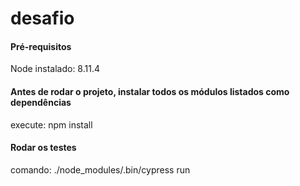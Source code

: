 # desafio

#### Pré-requisitos
 Node instalado: 8.11.4

#### Antes de rodar o projeto, instalar todos os módulos listados como dependências
   execute: npm install

#### Rodar os testes
  comando: ./node_modules/.bin/cypress run
